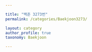 ```yaml
---

title: "백준 3273번"
permalink: /categories/Baekjoon3273/

layout: category
author_profile: true
taxonomy: Baekjoon

---
```


<style>
      .jb-blue {
        color: blue;
      }
</style>